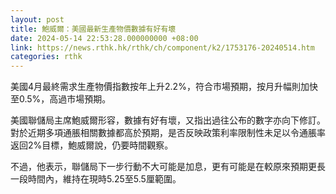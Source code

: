 ```yaml
---
layout: post
title: 鮑威爾：美國最新生產物價數據有好有壞
date: 2024-05-14 22:53:28.000000000 +08:00
link: https://news.rthk.hk/rthk/ch/component/k2/1753176-20240514.htm
categories: rthk
---
```


美國4月最終需求生產物價指數按年上升2.2%，符合市場預期，按月升幅則加快至0.5%，高過市場預期。

美國聯儲局主席鮑威爾形容，數據有好有壞，又指出過往公布的數字亦向下修訂。對於近期多項通脹相關數據都高於預期，是否反映政策利率限制性未足以令通脹率返回2%目標，鮑威爾說，仍要時間觀察。

不過，他表示，聯儲局下一步行動不大可能是加息，更有可能是在較原來預期更長一段時間內，維持在現時5.25至5.5厘範圍。
